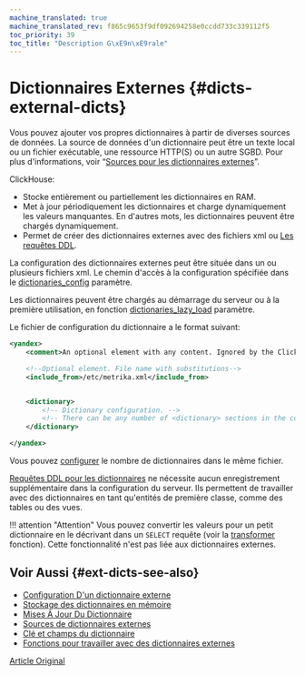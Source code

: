 ```yaml
---
machine_translated: true
machine_translated_rev: f865c9653f9df092694258e0ccdd733c339112f5
toc_priority: 39
toc_title: "Description G\xE9n\xE9rale"
---
```


# Dictionnaires Externes {#dicts-external-dicts}

Vous pouvez ajouter vos propres dictionnaires à partir de diverses sources de données. La source de données d'un dictionnaire peut être un texte local ou un fichier exécutable, une ressource HTTP(S) ou un autre SGBD. Pour plus d'informations, voir “[Sources pour les dictionnaires externes](external_dicts_dict_sources.md)”.

ClickHouse:

-   Stocke entièrement ou partiellement les dictionnaires en RAM.
-   Met à jour périodiquement les dictionnaires et charge dynamiquement les valeurs manquantes. En d'autres mots, les dictionnaires peuvent être chargés dynamiquement.
-   Permet de créer des dictionnaires externes avec des fichiers xml ou [Les requêtes DDL](../../statements/create.md#create-dictionary-query).

La configuration des dictionnaires externes peut être située dans un ou plusieurs fichiers xml. Le chemin d'accès à la configuration spécifiée dans le [dictionaries\_config](../../../operations/server_configuration_parameters/settings.md#server_configuration_parameters-dictionaries_config) paramètre.

Les dictionnaires peuvent être chargés au démarrage du serveur ou à la première utilisation, en fonction [dictionaries\_lazy\_load](../../../operations/server_configuration_parameters/settings.md#server_configuration_parameters-dictionaries_lazy_load) paramètre.

Le fichier de configuration du dictionnaire a le format suivant:

``` xml
<yandex>
    <comment>An optional element with any content. Ignored by the ClickHouse server.</comment>

    <!--Optional element. File name with substitutions-->
    <include_from>/etc/metrika.xml</include_from>


    <dictionary>
        <!-- Dictionary configuration. -->
        <!-- There can be any number of <dictionary> sections in the configuration file. -->
    </dictionary>

</yandex>
```

Vous pouvez [configurer](external_dicts_dict.md) le nombre de dictionnaires dans le même fichier.

[Requêtes DDL pour les dictionnaires](../../statements/create.md#create-dictionary-query) ne nécessite aucun enregistrement supplémentaire dans la configuration du serveur. Ils permettent de travailler avec des dictionnaires en tant qu'entités de première classe, comme des tables ou des vues.

!!! attention "Attention"
    Vous pouvez convertir les valeurs pour un petit dictionnaire en le décrivant dans un `SELECT` requête (voir la [transformer](../../../sql_reference/functions/other_functions.md) fonction). Cette fonctionnalité n'est pas liée aux dictionnaires externes.

## Voir Aussi {#ext-dicts-see-also}

-   [Configuration D'un dictionnaire externe](external_dicts_dict.md)
-   [Stockage des dictionnaires en mémoire](external_dicts_dict_layout.md)
-   [Mises À Jour Du Dictionnaire](external_dicts_dict_lifetime.md)
-   [Sources de dictionnaires externes](external_dicts_dict_sources.md)
-   [Clé et champs du dictionnaire](external_dicts_dict_structure.md)
-   [Fonctions pour travailler avec des dictionnaires externes](../../../sql_reference/functions/ext_dict_functions.md)

[Article Original](https://clickhouse.tech/docs/en/query_language/dicts/external_dicts/) <!--hide-->

